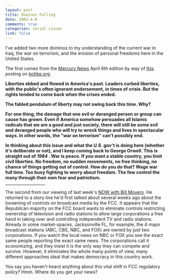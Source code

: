 ```yaml
--- 
layout: post
title: Dominos Falling
date: 2003-4-8
comments: true
categories: social issues
link: false
---
```

I've added two more dominos to my understanding of the current war in Iraq, the war on terrorism, and the erosion of personal freedoms here in the United States.

The first comes from the <a href="http://www.siliconvalley.com/mld/siliconvalley/5571471.htm" target="_blank">Mercury News</a> April 6th edition by way of <a href="http://www.kottke.org/03/04/030406always_on_ed.html" target="_blank">this</a> posting on <a href="http://kottke.org/" target="_blank">kottke.org</a>.

<div style="font-weight:bold;">

Liberties ebbed and flowed in America's past. Leaders curbed liberties, with the public's often ignorant endorsement, in times of crisis. But the rights tended to come back when the crises ended.

The fabled pendulum of liberty may not swing back this time. Why?

For one thing, the damage that one evil or deranged person or group can cause has grown. Even if America somehow persuades all Islamic radicals that we are a good and just society, there will still be some evil and deranged people who will try to wreck things and lives in spectacular ways. In other words, the "war on terrorism" can't possibly end.

In thinking about this issue and what the U.S. gov't is doing here (whether it's deliberate or not), and I keep coming back to George Orwell. This is straight out of <i>1984</i> . War is peace. If you want a stable country, you limit civil liberties. No freedom, no sudden movements, no free thinking, no chance of things getting out of control. How do you do that? Wage war full time. Too busy fighting to worry about freedom. The few control the many through their own fear and patriotism.
</div>

<hr width="25%" align="center" />

The second from our viewing of last week's <a href="http://www.pbs.org/now/" target="_blank">NOW with Bill Moyers</a>. He returned to a story line he'd first talked about several weeks ago about the loosening of controls on broadcast media by the FCC. It appears that the Republican majority on the FCC board wants to eliminate controls restricting ownership of television and radio stations to allow large corporations a free hand in taking over and controlling independent TV and radio stations. Already in some market-spaces, Jacksonville FL, for example, the 4 major broadcast stations (ABC, CBS, NBC, and FOX) are owned by just two corporations. If you watch the local news on NBC or FOX you see the exact same people reporting the exact same news. The corporations call it economizing, and they insist it is the only way they can compete and survive. However, it eliminates the whole many points of view, many different approaches ideal that makes democracy in this country work.

You say you haven't heard anything about this vital shift in FCC regulatory policy? Hmm. Where do you get your news?
